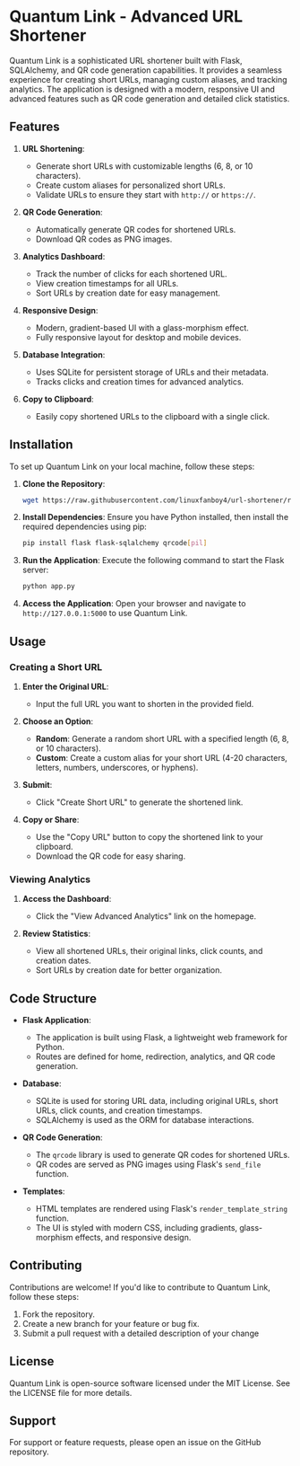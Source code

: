 # Quantum Link - Advanced URL Shortener

Quantum Link is a sophisticated URL shortener built with Flask, SQLAlchemy, and QR code generation capabilities. It provides a seamless experience for creating short URLs, managing custom aliases, and tracking analytics. The application is designed with a modern, responsive UI and advanced features such as QR code generation and detailed click statistics.

## Features

1. **URL Shortening**:
   - Generate short URLs with customizable lengths (6, 8, or 10 characters).
   - Create custom aliases for personalized short URLs.
   - Validate URLs to ensure they start with `http://` or `https://`.

2. **QR Code Generation**:
   - Automatically generate QR codes for shortened URLs.
   - Download QR codes as PNG images.

3. **Analytics Dashboard**:
   - Track the number of clicks for each shortened URL.
   - View creation timestamps for all URLs.
   - Sort URLs by creation date for easy management.

4. **Responsive Design**:
   - Modern, gradient-based UI with a glass-morphism effect.
   - Fully responsive layout for desktop and mobile devices.

5. **Database Integration**:
   - Uses SQLite for persistent storage of URLs and their metadata.
   - Tracks clicks and creation times for advanced analytics.

6. **Copy to Clipboard**:
   - Easily copy shortened URLs to the clipboard with a single click.

## Installation

To set up Quantum Link on your local machine, follow these steps:

1. **Clone the Repository**:
   ```bash
   wget https://raw.githubusercontent.com/linuxfanboy4/url-shortener/refs/heads/main/app.py
   ```

2. **Install Dependencies**:
   Ensure you have Python installed, then install the required dependencies using pip:
   ```bash
   pip install flask flask-sqlalchemy qrcode[pil]
   ```

3. **Run the Application**:
   Execute the following command to start the Flask server:
   ```bash
   python app.py
   ```

4. **Access the Application**:
   Open your browser and navigate to `http://127.0.0.1:5000` to use Quantum Link.

## Usage

### Creating a Short URL

1. **Enter the Original URL**:
   - Input the full URL you want to shorten in the provided field.

2. **Choose an Option**:
   - **Random**: Generate a random short URL with a specified length (6, 8, or 10 characters).
   - **Custom**: Create a custom alias for your short URL (4-20 characters, letters, numbers, underscores, or hyphens).

3. **Submit**:
   - Click "Create Short URL" to generate the shortened link.

4. **Copy or Share**:
   - Use the "Copy URL" button to copy the shortened link to your clipboard.
   - Download the QR code for easy sharing.

### Viewing Analytics

1. **Access the Dashboard**:
   - Click the "View Advanced Analytics" link on the homepage.

2. **Review Statistics**:
   - View all shortened URLs, their original links, click counts, and creation dates.
   - Sort URLs by creation date for better organization.

## Code Structure

- **Flask Application**:
  - The application is built using Flask, a lightweight web framework for Python.
  - Routes are defined for home, redirection, analytics, and QR code generation.

- **Database**:
  - SQLite is used for storing URL data, including original URLs, short URLs, click counts, and creation timestamps.
  - SQLAlchemy is used as the ORM for database interactions.

- **QR Code Generation**:
  - The `qrcode` library is used to generate QR codes for shortened URLs.
  - QR codes are served as PNG images using Flask's `send_file` function.

- **Templates**:
  - HTML templates are rendered using Flask's `render_template_string` function.
  - The UI is styled with modern CSS, including gradients, glass-morphism effects, and responsive design.

## Contributing

Contributions are welcome! If you'd like to contribute to Quantum Link, follow these steps:

1. Fork the repository.
2. Create a new branch for your feature or bug fix.
3. Submit a pull request with a detailed description of your change

## License

Quantum Link is open-source software licensed under the MIT License. See the LICENSE file for more details.

## Support

For support or feature requests, please open an issue on the GitHub repository.
